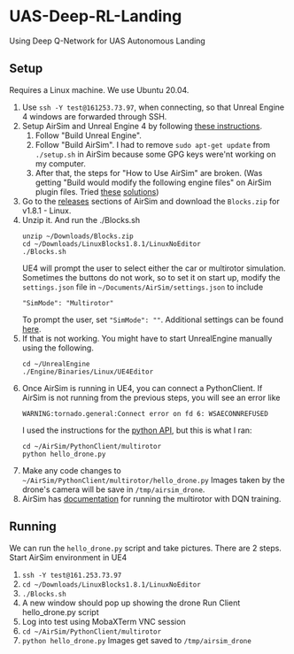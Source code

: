 # UAS-Deep-RL-Landing
Using Deep Q-Network for UAS Autonomous Landing

## Setup
Requires a Linux machine. We use Ubuntu 20.04.
1. Use `ssh -Y test@161253.73.97`, when connecting, so that Unreal Engine 4 windows are forwarded through SSH.
2. Setup AirSim and Unreal Engine 4 by following [these instructions](https://microsoft.github.io/AirSim/build_linux). 
   1. Follow "Build Unreal Engine".
   2. Follow "Build AirSim". I had to remove `sudo apt-get update` from `./setup.sh` in AirSim because some GPG keys were'nt working on my computer.
   3. After that, the steps for "How to Use AirSim" are broken. (Was getting "Build would modify the following engine files" on AirSim plugin files. Tried [these](https://community.gamedev.tv/t/unable-to-run-bull-and-cow-game-on-linux-ubuntu/155138) [solutions](https://stackoverflow.com/questions/69829601/i-cannot-open-c-projects-in-linux-unrealengine-4-27))
3. Go to the [releases](https://github.com/microsoft/AirSim/releases) sections of AirSim and download the `Blocks.zip` for v1.8.1 - Linux.
4. Unzip it. And run the ./Blocks.sh
   ```
   unzip ~/Downloads/Blocks.zip
   cd ~/Downloads/LinuxBlocks1.8.1/LinuxNoEditor
   ./Blocks.sh
   ```
   UE4 will prompt the user to select either the car or multirotor simulation. Sometimes the buttons do not work, so to set it on start up, modify the `settings.json` file in `~/Documents/AirSim/settings.json` to include
   ```
   "SimMode": "Multirotor"
   ```
   To prompt the user, set `"SimMode": ""`. Additional settings can be found [here](https://microsoft.github.io/AirSim/settings/).
5. If that is not working. You might have to start UnrealEngine manually using the following.
   ```
   cd ~/UnrealEngine
   ./Engine/Binaries/Linux/UE4Editor
   ```
6. Once AirSim is running in UE4, you can connect a PythonClient. If AirSim is not running from the previous steps, you will see an error like
   ```
   WARNING:tornado.general:Connect error on fd 6: WSAECONNREFUSED
   ```
   I used the instructions for the [python API](https://microsoft.github.io/AirSim/apis/), but this is what I ran:
   ```
   cd ~/AirSim/PythonClient/multirotor
   python hello_drone.py
   ```
7. Make any code changes to `~/AirSim/PythonClient/multirotor/hello_drone.py`
   Images taken by the drone's camera will be save in `/tmp/airsim_drone`.
8. AirSim has [documentation](https://microsoft.github.io/AirSim/reinforcement_learning/) for running the multirotor with DQN training.


## Running
We can run the `hello_drone.py` script and take pictures. There are 2 steps.
Start AirSim environment in UE4
1. `ssh -Y test@161.253.73.97`
2. `cd ~/Downloads/LinuxBlocks1.8.1/LinuxNoEditor`
3. `./Blocks.sh`
4. A new window should pop up showing the drone
Run Client hello_drone.py script
1. Log into test using MobaXTerm VNC session
2. `cd ~/AirSim/PythonClient/multirotor`
3. `python hello_drone.py` 
Images get saved to `/tmp/airsim_drone`

